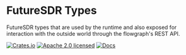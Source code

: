 # FutureSDR Types

FutureSDR types that are used by the runtime and also exposed for interaction
with the outside world through the flowgraph's REST API.

[![Crates.io][crates-badge]][crates-url]
[![Apache 2.0 licensed][apache-badge]][apache-url]
[![Docs][docs-badge]][docs-url]

[crates-badge]: https://img.shields.io/crates/v/futuresdr-types.svg
[crates-url]: https://crates.io/crates/futuresdr-types
[apache-badge]: https://img.shields.io/badge/license-Apache%202-blue
[apache-url]: https://github.com/futuresdr/futuresdr/blob/master/LICENSE
[docs-badge]: https://img.shields.io/docsrs/futuresdr-types
[docs-url]: https://docs.rs/futuresdr-types/

